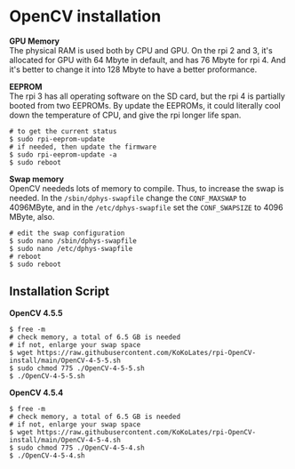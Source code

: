 # OpenCV installation

**GPU Memory** <br>
The physical RAM is used both by CPU and GPU. On the rpi 2 and 3, it's allocated for GPU with 64 Mbyte in default, and has 76 Mbyte for rpi 4. And it's better to change it into 128 Mbyte to have a better proformance.

**EEPROM** <br>
The rpi 3 has all operating software on the SD card, but the rpi 4 is partially booted from two EEPROMs. By update the EEPROMs, it could literally cool down the temperature of CPU, and give the rpi longer life span.
```shell
# to get the current status
$ sudo rpi-eeprom-update
# if needed, then update the firmware
$ sudo rpi-eeprom-update -a
$ sudo reboot
```

**Swap memory** <br>
OpenCV neededs lots of memory to compile. Thus, to increase the swap is needed. In the `/sbin/dphys-swapfile` change the `CONF_MAXSWAP` to 4096MByte, and in the `/etc/dphys-swapfile` set the `CONF_SWAPSIZE` to 4096 MByte, also.
```shell
# edit the swap configuration
$ sudo nano /sbin/dphys-swapfile
$ sudo nano /etc/dphys-swapfile
# reboot
$ sudo reboot
```

## Installation Script

**OpenCV 4.5.5**
```shell
$ free -m
# check memory, a total of 6.5 GB is needed
# if not, enlarge your swap space
$ wget https://raw.githubusercontent.com/KoKoLates/rpi-OpenCV-install/main/OpenCV-4-5-5.sh
$ sudo chmod 775 ./OpenCV-4-5-5.sh
$ ./OpenCV-4-5-5.sh
```

**OpenCV 4.5.4**
```shell
$ free -m
# check memory, a total of 6.5 GB is needed
# if not, enlarge your swap space
$ wget https://raw.githubusercontent.com/KoKoLates/rpi-OpenCV-install/main/OpenCV-4-5-4.sh
$ sudo chmod 775 ./OpenCV-4-5-4.sh
$ ./OpenCV-4-5-4.sh
```
